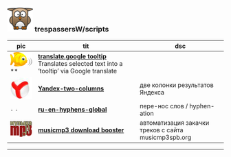 ### ![userpic](res/tpw.png) trespassersW/scripts

pic | tit | dsc
--- |----- | -----
![babelfish](res/babelfish.gif)** | **[translate.google tooltip](show/translate.google_tooltip.md)** Translates selected text into a ‘tooltip’ via Google translate
![Randekz](res/ya.jpg) |  **[Yandex-two-columns](show/Yandex-two-columns.md)** | две колонки результатов Яндекса 
`-` `-` | **[ru-en-hyphens-global](show/ru-en-hyphens-global.md)** |пере-нос слов / hyphen-ation
![misicmp3](res/mmp3.gif) | **[musicmp3 download booster](show/musicmp3_download_booster.md)** | автоматизация закачки треков с сайта musicmp3spb.org
  
----
